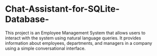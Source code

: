 # Chat-Assistant-for-SQLite-Database-
This project is an Employee Management System that allows users to interact with the system using natural language queries. It provides information about employees, departments, and managers in a company using a simple conversational interface.
